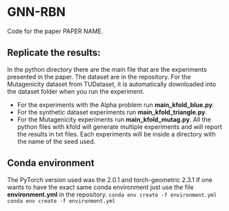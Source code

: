 # GNN-RBN
Code for the paper PAPER NAME.

## Replicate the results:
In the python directory there are the main file that are the experiments presented in the paper. The dataset are in the repository. For the Mutagenicity dataset from TUDataset, it is automatically downloaded into the dataset folder when you run the experiment.
- For the experiments with the Alpha problem run **main_kfold_blue.py**. 
- For the synthetic dataset experiments run **main_kfold_triangle.py**. 
- For the Mutagenicity experiments run **main_kfold_mutag.py**.
All the python files with kfold will generate multiple experiments and will report the results in txt files. Each experiments will be inside a directory with the name of the seed used.

## Conda environment
The PyTorch version used was the 2.0.1 and torch-geometric 2.3.1
If one wants to have the exact same conda environment just use the file **environment.yml** in the repository.
`conda env create -f environment.yml
conda env create -f environment.yml`